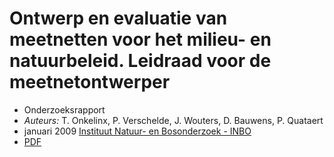 #  Ontwerp en evaluatie van meetnetten voor het milieu- en natuurbeleid. Leidraad voor de meetnetontwerper
- Onderzoeksrapport
- *Auteurs:* T. Onkelinx, P. Verschelde, J. Wouters, D. Bauwens, P. Quataert
- januari 2009 
  [Instituut Natuur- en Bosonderzoek - INBO](https://www.vlaanderen.be/publicaties?publisher.CONTAINS_ANY=Instituut%20Natuur-%20en%20Bosonderzoek%20-%20INBO)
- [PDF](https://purews.inbo.be/ws/portalfiles/portal/5494208/Onkelinx_etal_2008_OntwerpEvaluatieMeetnettenMilieuNatuurbeleid.pdf)